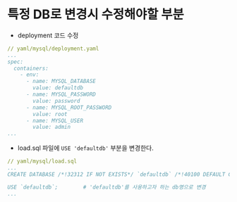 # 특정 DB로 변경시 수정해야할 부분

- deployment 코드 수정
```yaml
// yaml/mysql/deployment.yaml
...
spec:
  containers:
    - env:
      - name: MYSQL_DATABASE
        value: defaultdb
      - name: MYSQL_PASSWORD
        value: password
      - name: MYSQL_ROOT_PASSWORD
        value: root
      - name: MYSQL_USER
        value: admin
...
```

- load.sql 파일에 `USE 'defaultdb'` 부분을 변경한다.
```yaml
// yaml/mysql/load.sql
...
CREATE DATABASE /*!32312 IF NOT EXISTS*/ `defaultdb` /*!40100 DEFAULT CHARACTER SET latin1 */;

USE `defaultdb`;        # 'defaultdb'를 사용하고자 하는 db명으로 변경
...
```
